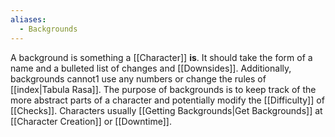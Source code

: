 ```yaml
---
aliases:
  - Backgrounds
---
```

A background is something a [[Character]] **is**. It should take the form of a name and a bulleted list of changes and [[Downsides]]. Additionally, backgrounds cannot1 use any numbers or change the rules of [[index|Tabula Rasa]]. The purpose of backgrounds is to keep track of the more abstract parts of a character and potentially modify the [[Difficulty]] of [[Checks]]. Characters usually [[Getting Backgrounds|Get Backgrounds]] at [[Character Creation]] or [[Downtime]].